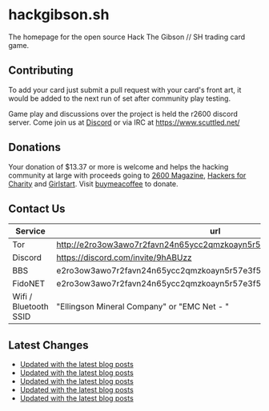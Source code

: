 # hackgibson.sh
The homepage for the open source Hack The Gibson // SH trading card game.


## Contributing

To add your card just submit a pull request with your card's front art, it would be added to the next run of set after community play testing.

Game play and discussions over the project is held the r2600 discord server. Come join us at [Discord](https://discord.com/invite/9hABUzz) or via IRC at https://www.scuttled.net/


## Donations

Your donation of $13.37 or more is welcome and helps the hacking community at large with proceeds going to [2600 Magazine](https://2600.com/), [Hackers for Charity](https://hackersforcharity.org) and [Girlstart](https://girlstart.org).  Visit [buymeacoffee](https://www.buymeacoffee.com/hackgibson.sh) to donate.


## Contact Us

Service | url
-|-
Tor | http://e2ro3ow3awo7r2favn24n65ycc2qmzkoayn5r57e3f56nvjwdcgg32ad.onion
Discord | https://discord.com/invite/9hABUzz
BBS | e2ro3ow3awo7r2favn24n65ycc2qmzkoayn5r57e3f56nvjwdcgg32ad.onion:23
FidoNET | e2ro3ow3awo7r2favn24n65ycc2qmzkoayn5r57e3f56nvjwdcgg32ad.onion:24554
Wifi / Bluetooth SSID | "Ellingson Mineral Company" or "EMC Net - <fidonet address>"

## Latest Changes
<!-- BLOG-POST-LIST:START -->
- [Updated with the latest blog posts](https://github.com/DFW2600/hackgibson.sh/commit/2d49f8cfc988c28eacad132d5e495897a270198c)
- [Updated with the latest blog posts](https://github.com/DFW2600/hackgibson.sh/commit/7414ed1d298bd60f2cb5f9256a1662a3ac061739)
- [Updated with the latest blog posts](https://github.com/DFW2600/hackgibson.sh/commit/1c2c93995e3f8f935068f4866b14fec0be2fa35e)
- [Updated with the latest blog posts](https://github.com/DFW2600/hackgibson.sh/commit/fa328075a9c109a990a69e3d2da235739c09c272)
- [Updated with the latest blog posts](https://github.com/DFW2600/hackgibson.sh/commit/761b5d48384a27b06150dd82c157d9fd3add7c9e)
<!-- BLOG-POST-LIST:END -->
